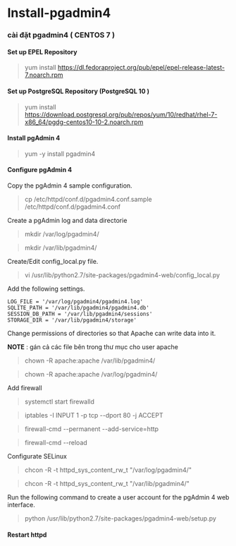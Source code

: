# Install-pgadmin4
###  cài đặt pgadmin4 ( CENTOS 7 )


#### Set up EPEL Repository
> yum install https://dl.fedoraproject.org/pub/epel/epel-release-latest-7.noarch.rpm 


#### Set up PostgreSQL Repository (PostgreSQL 10 ) 


> yum install https://download.postgresql.org/pub/repos/yum/10/redhat/rhel-7-x86_64/pgdg-centos10-10-2.noarch.rpm 

#### Install pgAdmin 4

> yum -y install pgadmin4 

#### Configure pgAdmin 4

Copy the pgAdmin 4 sample configuration.
> cp /etc/httpd/conf.d/pgadmin4.conf.sample /etc/httpd/conf.d/pgadmin4.conf

Create a pgAdmin log and data directorie

> mkdir /var/log/pgadmin4/

> mkdir /var/lib/pgadmin4/


Create/Edit config_local.py file.
> vi /usr/lib/python2.7/site-packages/pgadmin4-web/config_local.py

Add the following settings. 

```
LOG_FILE = '/var/log/pgadmin4/pgadmin4.log'
SQLITE_PATH = '/var/lib/pgadmin4/pgadmin4.db'
SESSION_DB_PATH = '/var/lib/pgadmin4/sessions'
STORAGE_DIR = '/var/lib/pgadmin4/storage'
```

Change permissions of directories so that Apache can write data into it.


**NOTE** : gán cả các file  bên trong thư mục cho user apache 


> chown -R apache:apache /var/lib/pgadmin4/

> chown -R apache:apache /var/log/pgadmin4/

Add firewall 

> systemctl start firewalld

> iptables -I INPUT 1 -p tcp --dport 80 -j ACCEPT

> firewall-cmd --permanent --add-service=http

> firewall-cmd --reload

Configurate SELinux

> chcon -R -t httpd_sys_content_rw_t "/var/log/pgadmin4/"

> chcon -R -t httpd_sys_content_rw_t "/var/lib/pgadmin4/"



Run the following command to create a user account for the pgAdmin 4 web interface.

> python /usr/lib/python2.7/site-packages/pgadmin4-web/setup.py


#### Restart httpd 





